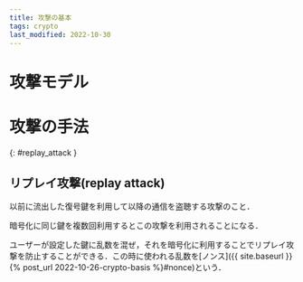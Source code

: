 ```yaml
---
title: 攻撃の基本
tags: crypto
last_modified: 2022-10-30
---
```


# 攻撃モデル

# 攻撃の手法
{: #replay_attack }
## リプレイ攻撃(replay attack)
以前に流出した復号鍵を利用して以降の通信を盗聴する攻撃のこと．

暗号化に同じ鍵を複数回利用するとこの攻撃を利用されることになる．

ユーザーが設定した鍵に乱数を混ぜ，それを暗号化に利用することでリプレイ攻撃を防止することができる．この時に使われる乱数を[ノンス]({{ site.baseurl }}{% post_url 2022-10-26-crypto-basis %}#nonce)という．